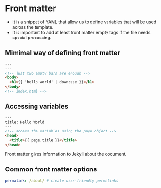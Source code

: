 # Front matter
- It is a snippet of YAML that allow us to define variables that will be used across the template. 
- It is important to add at least front matter empty tags if the file needs special processing.

## Mimimal way of defining front matter
```html
---
---
<!-- just two empty bars are enough -->
<body>
  <h1>{{ 'hello world' | downcase }}</h1>
</body>
<!-- index.html -->
```

## Accessing variables
```html
---
title: Hello World
---
<!-- access the variables using the page object -->
<head>
  <title>{{ page.title }}</title>
</head>
```

Front matter gives information to Jekyll about the document.

## Common front matter options
```yaml
permalink: /about/ # create user-friendly permalinks
```
